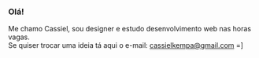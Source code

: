 ### Olá! 
Me chamo Cassiel, sou designer e estudo desenvolvimento web nas horas vagas.
<br>
Se quiser trocar uma ideia tá aqui o e-mail: cassielkempa@gmail.com =]
